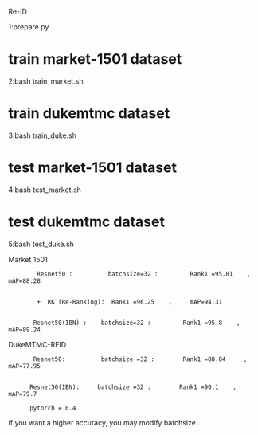  Re-ID

1:prepare.py

# train market-1501 dataset
2:bash train_market.sh
# train dukemtmc dataset
3:bash train_duke.sh
# test market-1501 dataset
4:bash test_market.sh
# test dukemtmc dataset
5:bash test_duke.sh

Market 1501

            Resnet50 :          batchsize=32 :         Rank1 =95.81    ,    mAP=88.28


            +  RK (Re-Ranking):  Rank1 =96.25    ,     mAP=94.31


           Resnet50(IBN) :    batchsize=32 :         Rank1 =95.8    ,    mAP=89.24

    
                 
                 
DukeMTMC-REID 

           Resnet50:          batchsize =32 :        Rank1 =88.84     ,    mAP=77.95


          Resnet50(IBN):     batchsize =32 :        Rank1 =90.1    ,    mAP=79.7

          pytorch = 0.4


If you want a higher accuracy, you may  modify batchsize .









